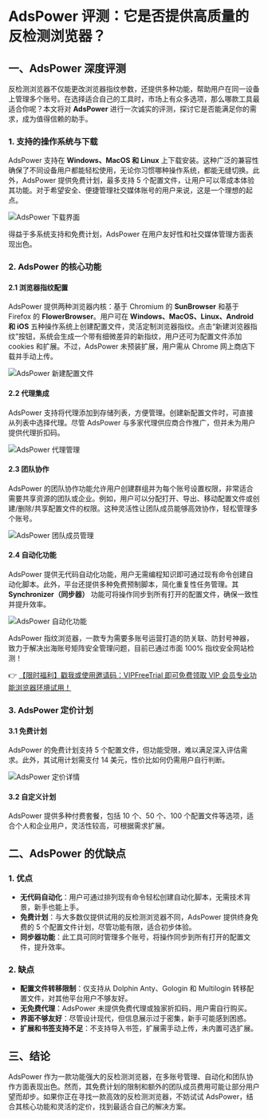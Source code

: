 # AdsPower 评测：它是否提供高质量的反检测浏览器？

## 一、AdsPower 深度评测

反检测浏览器不仅能更改浏览器指纹参数，还提供多种功能，帮助用户在同一设备上管理多个账号。在选择适合自己的工具时，市场上有众多选项，那么哪款工具最适合你呢？本文将对 **AdsPower** 进行一次诚实的评测，探讨它是否能满足你的需求，成为值得信赖的助手。

### 1. 支持的操作系统与下载

AdsPower 支持在 **Windows、MacOS 和 Linux** 上下载安装。这种广泛的兼容性确保了不同设备用户都能轻松使用，无论你习惯哪种操作系统，都能无缝切换。此外，AdsPower 提供免费计划，最多支持 5 个配置文件，让用户可以零成本体验其功能。对于希望安全、便捷管理社交媒体账号的用户来说，这是一个理想的起点。

![AdsPower 下载界面](https://198301.xyz/img/94781315.webp)

得益于多系统支持和免费计划，AdsPower 在用户友好性和社交媒体管理方面表现出色。

### 2. AdsPower 的核心功能

#### 2.1 浏览器指纹配置

AdsPower 提供两种浏览器内核：基于 Chromium 的 **SunBrowser** 和基于 Firefox 的 **FlowerBrowser**。用户可在 **Windows、MacOS、Linux、Android 和 iOS** 五种操作系统上创建配置文件，灵活定制浏览器指纹。点击“新建浏览器指纹”按钮，系统会生成一个带有细微差异的新指纹，用户还可为配置文件添加 cookies 和扩展。不过，AdsPower 未预装扩展，用户需从 Chrome 网上商店下载并手动上传。

![AdsPower 新建配置文件](https://198301.xyz/img/68472615.webp)

#### 2.2 代理集成

AdsPower 支持将代理添加到存储列表，方便管理。创建新配置文件时，可直接从列表中选择代理。尽管 AdsPower 与多家代理供应商合作推广，但并未为用户提供代理折扣码。

![AdsPower 代理管理](https://198301.xyz/img/446658209917723.webp)

#### 2.3 团队协作

AdsPower 的团队协作功能允许用户创建群组并为每个账号设置权限，非常适合需要共享资源的团队或企业。例如，用户可以分配打开、导出、移动配置文件或创建/删除/共享配置文件的权限。这种灵活性让团队成员能够高效协作，轻松管理多个账号。

![AdsPower 团队成员管理](https://198301.xyz/img/2202715380706.webp)

#### 2.4 自动化功能

AdsPower 提供无代码自动化功能，用户无需编程知识即可通过现有命令创建自动化脚本。此外，平台还提供多种免费预制脚本，简化重复性任务管理。其 **Synchronizer（同步器）** 功能可将操作同步到所有打开的配置文件，确保一致性并提升效率。

![AdsPower 自动化功能](https://198301.xyz/img/1636067040.webp)

AdsPower 指纹浏览器，一款专为需要多账号运营打造的防关联、防封号神器，致力于解决出海账号矩阵安全管理问题，目前已通过市面 100% 指纹安全网站检测！

👉 [【限时福利】戳我或使用邀请码：VIPFreeTrial 即可免费领取 VIP 会员专业功能浏览器环境试用！](https://bit.ly/adspower_free)

### 3. AdsPower 定价计划

#### 3.1 免费计划

AdsPower 的免费计划支持 5 个配置文件，但功能受限，难以满足深入评估需求。此外，其试用计划需支付 14 美元，性价比如何仍需用户自行判断。

![AdsPower 定价详情](https://198301.xyz/img/053849063655209.webp)

#### 3.2 自定义计划

AdsPower 提供多种付费套餐，包括 10 个、50 个、100 个配置文件等选项，适合个人和企业用户，灵活性较高，可根据需求扩展。

## 二、AdsPower 的优缺点

### 1. 优点

- **无代码自动化**：用户可通过排列现有命令轻松创建自动化脚本，无需技术背景，新手也能上手。
- **免费计划**：与大多数仅提供试用的反检测浏览器不同，AdsPower 提供终身免费的 5 个配置文件计划，尽管功能有限，适合初步体验。
- **同步器功能**：此工具可同时管理多个账号，将操作同步到所有打开的配置文件，提升效率。

### 2. 缺点

- **配置文件转移限制**：仅支持从 Dolphin Anty、Gologin 和 Multilogin 转移配置文件，对其他平台用户不够友好。
- **无免费代理**：AdsPower 未提供免费代理或独家折扣码，用户需自行购买。
- **界面不够友好**：尽管设计现代，但信息展示过于密集，新手可能感到困惑。
- **扩展和书签支持不足**：不支持导入书签，扩展需手动上传，未内置可选扩展。

## 三、结论

AdsPower 作为一款功能强大的反检测浏览器，在多账号管理、自动化和团队协作方面表现出色。然而，其免费计划的限制和额外的团队成员费用可能让部分用户望而却步。如果你正在寻找一款高效的反检测浏览器，不妨试试 AdsPower，结合其核心功能和灵活的定价，找到最适合自己的解决方案。